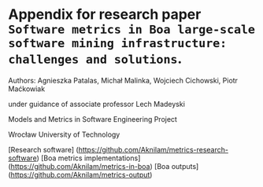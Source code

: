 # Appendix for research paper `Software metrics in Boa large-scale software mining infrastructure: challenges and solutions`.

Authors:
Agnieszka Patalas, Michał Malinka, Wojciech Cichowski, Piotr Maćkowiak

under guidance of associate professor Lech Madeyski

Models and Metrics in Software Engineering Project

Wrocław University of Technology


[Research software] (https://github.com/Aknilam/metrics-research-software)
[Boa metrics implementations] (https://github.com/Aknilam/metrics-in-boa)
[Boa outputs] (https://github.com/Aknilam/metrics-output)
